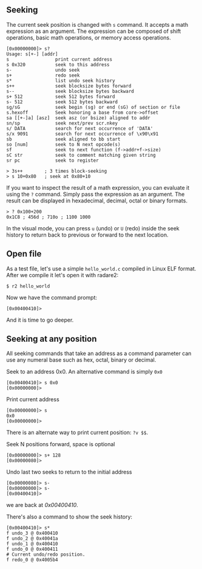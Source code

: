 ## Seeking

The current seek position is changed with `s` command. It accepts a math expression as an argument. The expression can be composed of shift operations, basic math operations, or memory access operations.

```
[0x00000000]> s?
Usage: s[+-] [addr]
s                 print current address
s 0x320           seek to this address
s-                undo seek
s+                redo seek
s*                list undo seek history
s++               seek blocksize bytes forward
s--               seek blocksize bytes backward
s+ 512            seek 512 bytes forward
s- 512            seek 512 bytes backward
sg/sG             seek begin (sg) or end (sG) of section or file
s.hexoff          Seek honoring a base from core->offset
sa [[+-]a] [asz]  seek asz (or bsize) aligned to addr
sn/sp             seek next/prev scr.nkey
s/ DATA           search for next occurrence of 'DATA'
s/x 9091          search for next occurrence of \x90\x91
sb                seek aligned to bb start
so [num]          seek to N next opcode(s)
sf                seek to next function (f->addr+f->size)
sC str            seek to comment matching given string
sr pc             seek to register

> 3s++        ; 3 times block-seeking
> s 10+0x80   ; seek at 0x80+10
```

If you want to inspect the result of a math expression, you can evaluate it using the `?` command. Simply pass the expression as an argument. The result can be displayed in hexadecimal, decimal, octal or binary formats.
```
> ? 0x100+200
0x1C8 ; 456d ; 710o ; 1100 1000
```

In the visual mode, you can press `u` (undo) or `U` (redo) inside the seek history to return back to previous or forward to the next location.

## Open file

As a test file, let's use a simple `hello_world.c` compiled in Linux ELF format.
After we compile it let's open it with radare2:
```
$ r2 hello_world
```
Now we have the command prompt:
```
[0x00400410]>
```
And it is time to go deeper.

## Seeking at any position

All seeking commands that take an address as a command parameter can use any numeral base
such as hex, octal, binary or decimal.

Seek to an address 0x0. An alternative command is simply `0x0`
```
[0x00400410]> s 0x0
[0x00000000]>
```
Print current address
```
[0x00000000]> s
0x0
[0x00000000]>
```
There is an alternate way to print current position: `?v $$`.

Seek N positions forward, space is optional
```
[0x00000000]> s+ 128
[0x00000080]>
```
Undo last two seeks to return to the initial address
```
[0x00000080]> s-
[0x00000000]> s-
[0x00400410]>
```
we are back at _0x00400410_.

There's also a command to show the seek history:
```
[0x00400410]> s*
f undo_3 @ 0x400410
f undo_2 @ 0x40041a
f undo_1 @ 0x400410
f undo_0 @ 0x400411
# Current undo/redo position.
f redo_0 @ 0x4005b4
```

